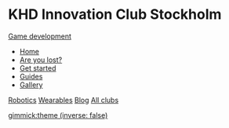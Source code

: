 # KHD Innovation Club Stockholm

<!-- [Game Development](game-development/home.md) -->
[Game development]()

* [Home](game-development/home.md)
* [Are you lost?](game-development/faq.md)
* [Get started](game-development/get-started.md)
* [Guides](game-development/guides.md)
* [Gallery](game-development/gallery.md)

[Robotics](robotics/home.md)
[Wearables](wearables/home.md)
[Blog](blog.md)
[All clubs](/club)

[gimmick:theme (inverse: false)](cerulean)